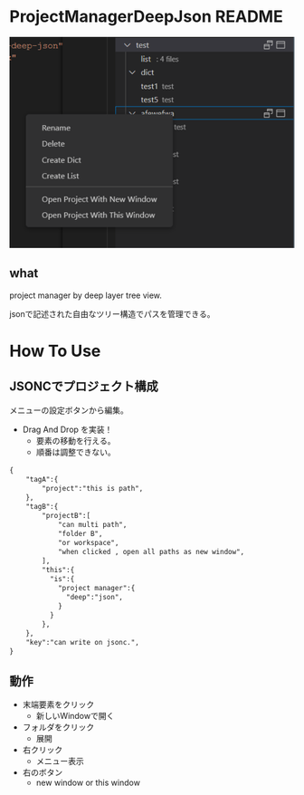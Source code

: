 # ProjectManagerDeepJson README

![](https://github.com/ichir0roie/vscode-project-manager-deep-json/blob/main/.mdImages/README/20221008_183038.png)

## what

project manager by deep layer tree view.

jsonで記述された自由なツリー構造でパスを管理できる。

# How To Use

## JSONCでプロジェクト構成

メニューの設定ボタンから編集。

+ Drag And Drop を実装！
  + 要素の移動を行える。
  + 順番は調整できない。

```jsonc
{
    "tagA":{
        "project":"this is path",
    },
    "tagB":{
        "projectB":[
            "can multi path",
            "folder B",
            "or workspace",
            "when clicked , open all paths as new window",
        ],
        "this":{
          "is":{
            "project manager":{
              "deep":"json",
            }
          }
        },
    },
    "key":"can write on jsonc.",
}
```


## 動作

+ 末端要素をクリック
  + 新しいWindowで開く
+ フォルダをクリック
  + 展開
+ 右クリック
  + メニュー表示
+ 右のボタン
  + new window or this window










